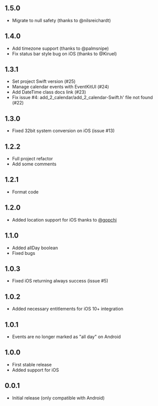 ## 1.5.0

* Migrate to null safety (thanks to @nilsreichardt)

## 1.4.0

* Add timezone support (thanks to @palmsnipe)
* Fix status bar style bug on iOS (thanks to @Kiruel)

## 1.3.1

* Set project Swift version (#25)
* Manage calendar events with EventKitUI (#24)
* Add DateTime class docs link (#23)
* Fix issue #4: add_2_calendar/add_2_calendar-Swift.h' file not found (#22)

## 1.3.0

* Fixed 32bit system conversion on iOS (issue #13)

## 1.2.2

* Full project refactor
* Add some comments

## 1.2.1

* Format code

## 1.2.0

* Added location support for iOS thanks to [@gopchi](https://github.com/gopchi)

## 1.1.0

* Added allDay boolean
* Fixed bugs

## 1.0.3

* Fixed iOS returning always success (issue #5)

## 1.0.2

* Added necessary entitlements for iOS 10+ integration

## 1.0.1

* Events are no longer marked as "all day" on Android

## 1.0.0

* First stable release
* Added support for iOS

## 0.0.1

* Initial release (only compatible with Android)
